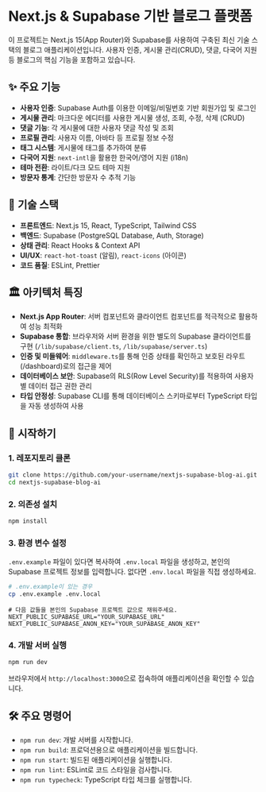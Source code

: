 # Next.js & Supabase 기반 블로그 플랫폼

이 프로젝트는 Next.js 15(App Router)와 Supabase를 사용하여 구축된 최신 기술 스택의 블로그 애플리케이션입니다. 사용자 인증, 게시물 관리(CRUD), 댓글, 다국어 지원 등 블로그의 핵심 기능을 포함하고 있습니다.

## ✨ 주요 기능

- **사용자 인증**: Supabase Auth를 이용한 이메일/비밀번호 기반 회원가입 및 로그인
- **게시물 관리**: 마크다운 에디터를 사용한 게시물 생성, 조회, 수정, 삭제 (CRUD)
- **댓글 기능**: 각 게시물에 대한 사용자 댓글 작성 및 조회
- **프로필 관리**: 사용자 이름, 아바타 등 프로필 정보 수정
- **태그 시스템**: 게시물에 태그를 추가하여 분류
- **다국어 지원**: `next-intl`을 활용한 한국어/영어 지원 (i18n)
- **테마 전환**: 라이트/다크 모드 테마 지원
- **방문자 통계**: 간단한 방문자 수 추적 기능

## 🚀 기술 스택

- **프론트엔드**: Next.js 15, React, TypeScript, Tailwind CSS
- **백엔드**: Supabase (PostgreSQL Database, Auth, Storage)
- **상태 관리**: React Hooks & Context API
- **UI/UX**: `react-hot-toast` (알림), `react-icons` (아이콘)
- **코드 품질**: ESLint, Prettier

## 🏛️ 아키텍처 특징

- **Next.js App Router**: 서버 컴포넌트와 클라이언트 컴포넌트를 적극적으로 활용하여 성능 최적화
- **Supabase 통합**: 브라우저와 서버 환경을 위한 별도의 Supabase 클라이언트를 구현 (`/lib/supabase/client.ts`, `/lib/supabase/server.ts`)
- **인증 및 미들웨어**: `middleware.ts`를 통해 인증 상태를 확인하고 보호된 라우트(/dashboard)로의 접근을 제어
- **데이터베이스 보안**: Supabase의 RLS(Row Level Security)를 적용하여 사용자별 데이터 접근 권한 관리
- **타입 안정성**: Supabase CLI를 통해 데이터베이스 스키마로부터 TypeScript 타입을 자동 생성하여 사용

## 🏁 시작하기

### 1. 레포지토리 클론

```bash
git clone https://github.com/your-username/nextjs-supabase-blog-ai.git
cd nextjs-supabase-blog-ai
```

### 2. 의존성 설치

```bash
npm install
```

### 3. 환경 변수 설정

`.env.example` 파일이 있다면 복사하여 `.env.local` 파일을 생성하고, 본인의 Supabase 프로젝트 정보를 입력합니다. 없다면 `.env.local` 파일을 직접 생성하세요.

```bash
# .env.example이 있는 경우
cp .env.example .env.local
```

```.env.local
# 다음 값들을 본인의 Supabase 프로젝트 값으로 채워주세요.
NEXT_PUBLIC_SUPABASE_URL="YOUR_SUPABASE_URL"
NEXT_PUBLIC_SUPABASE_ANON_KEY="YOUR_SUPABASE_ANON_KEY"
```

### 4. 개발 서버 실행

```bash
npm run dev
```

브라우저에서 `http://localhost:3000`으로 접속하여 애플리케이션을 확인할 수 있습니다.

## 🛠️ 주요 명령어

- `npm run dev`: 개발 서버를 시작합니다.
- `npm run build`: 프로덕션용으로 애플리케이션을 빌드합니다.
- `npm run start`: 빌드된 애플리케이션을 실행합니다.
- `npm run lint`: ESLint로 코드 스타일을 검사합니다.
- `npm run typecheck`: TypeScript 타입 체크를 실행합니다.
